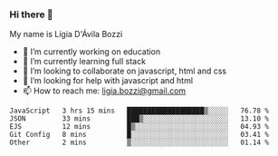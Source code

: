 ### Hi there 👋

My name is Lígia D'Ávila Bozzi

- 🔭 I’m currently working on education
- 🌱 I’m currently learning full stack
- 👯 I’m looking to collaborate on javascript, html and css
- 🤔 I’m looking for help with javascript and html
- 📫 How to reach me: ligia.bozzi@gmail.com

<!--START_SECTION:waka-->
```text
JavaScript   3 hrs 15 mins   ███████████████████▒░░░░░   76.78 % 
JSON         33 mins         ███▒░░░░░░░░░░░░░░░░░░░░░   13.10 % 
EJS          12 mins         █▒░░░░░░░░░░░░░░░░░░░░░░░   04.93 % 
Git Config   8 mins          █░░░░░░░░░░░░░░░░░░░░░░░░   03.41 % 
Other        2 mins          ▒░░░░░░░░░░░░░░░░░░░░░░░░   01.14 % 
```
<!--END_SECTION:waka-->

<!--
**ligiadavilabozzi/ligiadavilabozzi** is a ✨ _special_ ✨ repository because its `README.md` (this file) appears on your GitHub profile.
-->


